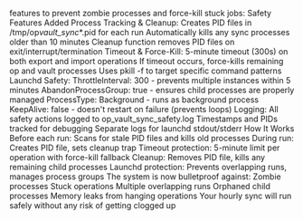 features to prevent zombie processes and force-kill stuck jobs:
Safety Features Added
Process Tracking & Cleanup:
Creates PID files in /tmp/op*vault_sync*\*.pid for each run
Automatically kills any sync processes older than 10 minutes
Cleanup function removes PID files on exit/interrupt/termination
Timeout & Force-Kill:
5-minute timeout (300s) on both export and import operations
If timeout occurs, force-kills remaining op and vault processes
Uses pkill -f to target specific command patterns
Launchd Safety:
ThrottleInterval: 300 - prevents multiple instances within 5 minutes
AbandonProcessGroup: true - ensures child processes are properly managed
ProcessType: Background - runs as background process
KeepAlive: false - doesn't restart on failure (prevents loops)
Logging:
All safety actions logged to op_vault_sync_safety.log
Timestamps and PIDs tracked for debugging
Separate logs for launchd stdout/stderr
How It Works
Before each run: Scans for stale PID files and kills old processes
During run: Creates PID file, sets cleanup trap
Timeout protection: 5-minute limit per operation with force-kill fallback
Cleanup: Removes PID file, kills any remaining child processes
Launchd protection: Prevents overlapping runs, manages process groups
The system is now bulletproof against:
Zombie processes
Stuck operations
Multiple overlapping runs
Orphaned child processes
Memory leaks from hanging operations
Your hourly sync will run safely without any risk of getting clogged up
